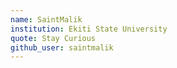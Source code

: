 ```yaml
---
name: SaintMalik
institution: Ekiti State University
quote: Stay Curious
github_user: saintmalik
---
```

